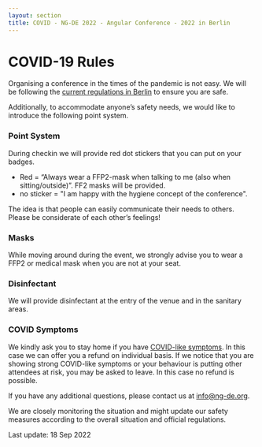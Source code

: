 ```yaml
---
layout: section
title: COVID - NG-DE 2022 - Angular Conference - 2022 in Berlin
---
```

# COVID-19 Rules

Organising a conference in the times of the pandemic is not easy. 
We will be following the [current regulations in Berlin](https://www.berlin.de/corona/en/measures/) to ensure you are safe.

Additionally, to accommodate anyone’s safety needs, we would like to introduce the following point system.

### Point System

During checkin we will provide red dot stickers that you can put on your badges.
* Red = “Always wear a FFP2-mask when talking to me (also when sitting/outside)”. FF2 masks will be provided.
* no sticker = "I am happy with the hygiene concept of the conference".

The idea is that people can easily communicate their needs to others. Please be considerate of each other’s feelings!

### Masks

While moving around during the event, we strongly advise you to wear a FFP2 or medical mask when you are not at your seat.

### Disinfectant

We will provide disinfectant at the entry of the venue and in the sanitary areas.

### COVID Symptoms

We kindly ask you to stay home if you have [COVID-like symptoms](https://www.who.int/health-topics/coronavirus#tab=tab_3). In this case we can offer you a refund on individual basis. If we notice that you are showing strong COVID-like symptoms or your behaviour is putting other attendees at risk, you may be asked to leave. In this case no refund is possible.

If you have any additional questions, please contact us at <a href="mailto:info@ng-de.org?subject=COVID">info@ng-de.org</a>.

We are closely monitoring the situation and might update our safety measures according to the overall situation and official regulations.

Last update: 18 Sep 2022
